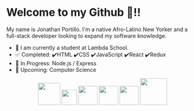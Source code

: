 # Welcome to my Github :wave:!!

My name is Jonathan Portillo. I'm a native Afro-Latino New Yorker and a full-stack developer looking to expand my software knowledge.

- :school_satchel: I am currently a student at Lambda School. 
- :white_check_mark: Completed: :heavy_check_mark:HTML :heavy_check_mark:CSS :heavy_check_mark:JavaScript :heavy_check_mark:React :heavy_check_mark:Redux 
- :blue_book: In Progress: Node.js / Express
- :date: Upcoming: Computer Science




<p align="center"><img src="https://www.w3.org/html/logo/downloads/HTML5_1Color_Black.png" width="58"> <img src="https://seeklogo.com/images/C/css-3-logo-AF06D75231-seeklogo.com.png" width="40"> <img src="https://seeklogo.com/images/J/javascript-js-logo-2949701702-seeklogo.com.png" width="50"> <img src="https://seeklogo.com/images/R/react-logo-7B3CE81517-seeklogo.com.png" width="50"> <img src="https://raw.githubusercontent.com/reduxjs/redux/master/logo/logo.png" width="50"> <img src="https://nodejs.org/static/images/logos/nodejs-new-pantone-black.svg" width="70"> </p>
